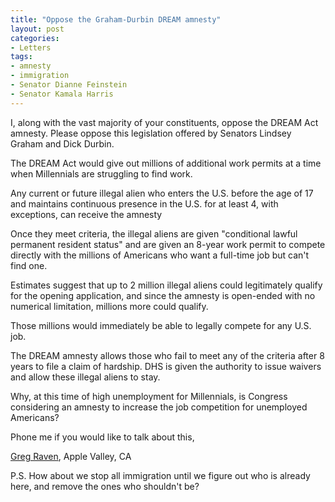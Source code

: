 ```yaml
---
title: "Oppose the Graham-Durbin DREAM amnesty"
layout: post
categories:
- Letters
tags:
- amnesty
- immigration
- Senator Dianne Feinstein
- Senator Kamala Harris
---
```


I, along with the vast majority of your constituents, oppose the DREAM Act amnesty. Please oppose this legislation offered by Senators Lindsey Graham and Dick Durbin.

The DREAM Act would give out millions of additional work permits at a time when Millennials are struggling to find work.

Any current or future illegal alien who enters the U.S. before the age of 17 and maintains continuous presence in the U.S. for at least 4, with exceptions, can receive the amnesty

Once they meet criteria, the illegal aliens are given "conditional lawful permanent resident status" and are given an 8-year work permit to compete directly with the millions of Americans who want a full-time job but can't find one.

Estimates suggest that up to 2 million illegal aliens could legitimately qualify for the opening application, and since the amnesty is open-ended with no numerical limitation, millions more could qualify.

Those millions would immediately be able to legally compete for any U.S. job.

The DREAM amnesty allows those who fail to meet any of the criteria after 8 years to file a claim of hardship. DHS is given the authority to issue waivers and allow these illegal aliens to stay.

Why, at this time of high unemployment for Millennials, is Congress considering an amnesty to increase the job competition for unemployed Americans?

Phone me if you would like to talk about this,

[Greg Raven](https://www.gregraven.org/), Apple Valley, CA

P.S. How about we stop all immigration until we figure out who is already here, and remove the ones who shouldn't be?